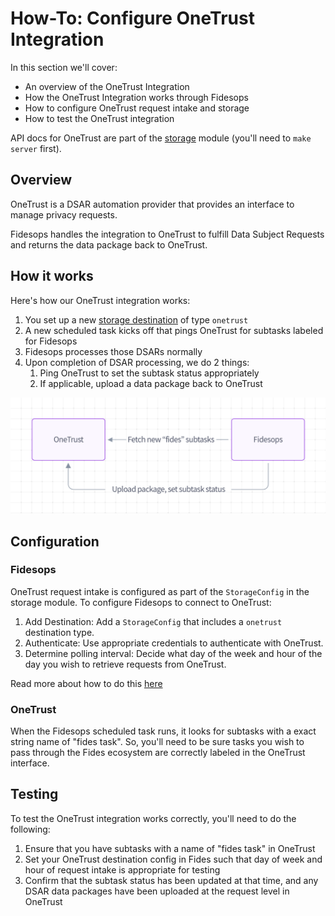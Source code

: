 # How-To: Configure OneTrust Integration

In this section we'll cover:

- An overview of the OneTrust Integration
- How the OneTrust Integration works through Fidesops
- How to configure OneTrust request intake and storage
- How to test the OneTrust integration

API docs for OneTrust are part of the [storage](/api#operations-tag-Storage) module (you'll need to `make server` first).

## Overview

OneTrust is a DSAR automation provider that provides an interface to manage privacy requests.

Fidesops handles the integration to OneTrust to fulfill Data Subject Requests and returns the data package back to OneTrust.

## How it works

Here's how our OneTrust integration works:

1. You set up a new [storage destination](./storage.md) of type `onetrust`
2. A new scheduled task kicks off that pings OneTrust for subtasks labeled for Fidesops
3. Fidesops processes those DSARs normally
4. Upon completion of DSAR processing, we do 2 things:
      1. Ping OneTrust to set the subtask status appropriately 
      2. If applicable, upload a data package back to OneTrust


![OneTrust Request Flow](../img/onetrust_request_flow.png "OneTrust Request Flow")

## Configuration

### Fidesops
  
OneTrust request intake is configured as part of the `StorageConfig` in the storage module. To configure Fidesops to connect to OneTrust:

1. Add Destination: Add a `StorageConfig` that includes a `onetrust` destination type.
2. Authenticate: Use appropriate credentials to authenticate with OneTrust.
3. Determine polling interval: Decide what day of the week and hour of the day you wish to retrieve requests from OneTrust.

Read more about how to do this [here](./storage.md)

### OneTrust

When the Fidesops scheduled task runs, it looks for subtasks with a exact string name of "fides task".  So, you'll need to be sure tasks you wish to pass through the Fides ecosystem are correctly labeled in the OneTrust interface.

## Testing

To test the OneTrust integration works correctly, you'll need to do the following:

1. Ensure that you have subtasks with a name of "fides task" in OneTrust
2. Set your OneTrust destination config in Fides such that day of week and hour of request intake is appropriate for testing
3. Confirm that the subtask status has been updated at that time, and any DSAR data packages have been uploaded at the request level in OneTrust
